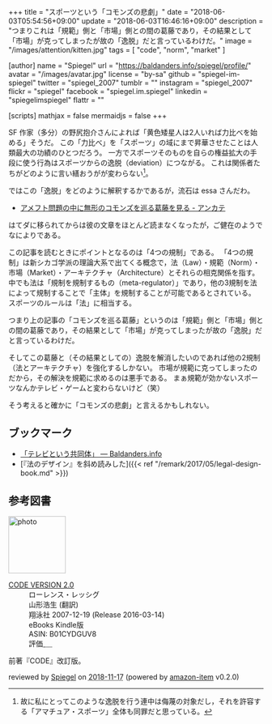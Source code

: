 +++
title = "スポーツという「コモンズの悲劇」"
date = "2018-06-03T05:54:56+09:00"
update = "2018-06-03T16:46:16+09:00"
description = "つまりこれは「規範」側と「市場」側との間の葛藤であり，その結果として「市場」が克ってしまったが故の「逸脱」だと言っているわけだ。"
image = "/images/attention/kitten.jpg"
tags        = [ "code", "norm", "market" ]

[author]
  name      = "Spiegel"
  url       = "https://baldanders.info/spiegel/profile/"
  avatar    = "/images/avatar.jpg"
  license   = "by-sa"
  github    = "spiegel-im-spiegel"
  twitter   = "spiegel_2007"
  tumblr    = ""
  instagram = "spiegel_2007"
  flickr    = "spiegel"
  facebook  = "spiegel.im.spiegel"
  linkedin  = "spiegelimspiegel"
  flattr    = ""

[scripts]
  mathjax = false
  mermaidjs = false
+++

SF 作家（多分）の野尻抱介さんによれば「黄色矮星人は2人いれば力比べを始める」そうだ。
この「力比べ」を「スポーツ」の域にまで昇華させたことは人類最大の功績のひとつだろう。
一方でスポーツそのものを自らの権益拡大の手段に使う行為はスポーツからの逸脱（deviation）につながる。
これは関係者たちがどのように言い繕おうがが変わらない[^sp1]。

[^sp1]: 故に私にとってこのような逸脱を行う連中は侮蔑の対象だし，それを許容する「アマチュア・スポーツ」全体も同罪だと思っている。

ではこの「逸脱」をどのように解釈するかであるが，流石は essa さんだわ。

- [アメフト問題の中に無形のコモンズを巡る葛藤を見る - アンカテ](http://d.hatena.ne.jp/essa/20180601/p1)

はてダに移られてからは彼の文章をほとんど読まなくなったが，ご健在のようでなによりである。

この記事を読むときにポイントとなるのは「4つの規制」である。
「4つの規制」は新シカゴ学派の理論大系で出てくる概念で，法（Law）・規範（Norm）・市場（Market）・アーキテクチャ（Architecture）とそれらの相克関係を指す。
中でも法は「規制を規制するもの（meta-regulator）」であり，他の3規制を法によって規制することで「主体」を規制することが可能であるとされている。
スポーツのルールは「法」に相当する。

つまり上の記事の「コモンズを巡る葛藤」というのは「規範」側と「市場」側との間の葛藤であり，その結果として「市場」が克ってしまったが故の「逸脱」だと言っているわけだ。

そしてこの葛藤と（その結果としての）逸脱を解消したいのであれば他の2規制（法とアーキテクチャ）を強化するしかない。
市場が規範に克ってしまったのだから，その解決を規範に求めるのは悪手である。
まぁ規範が効かないスポーツなんかテレビ・ゲームと変わらないけど（笑）

そう考えると確かに「コモンズの悲劇」と言えるかもしれない。

## ブックマーク

- [「テレビという共同体」 — Baldanders.info](https://baldanders.info/spiegel/log2/000307.shtml)
- [『法のデザイン』を斜め読みした]({{< ref "/remark/2017/05/legal-design-book.md" >}})

## 参考図書

<div class="hreview">
  <div class="photo"><a class="item url" href="https://www.amazon.co.jp/CODE-VERSION-2-0-%E3%83%AD%E3%83%BC%E3%83%AC%E3%83%B3%E3%82%B9%E3%83%BB%E3%83%AC%E3%83%83%E3%82%B7%E3%82%B0-ebook/dp/B01CYDGUV8?SubscriptionId=AKIAJYVUJ3DMTLAECTHA&tag=baldandersinf-22&linkCode=xm2&camp=2025&creative=165953&creativeASIN=B01CYDGUV8"><img src="https://images-fe.ssl-images-amazon.com/images/I/31Q2jh%2B5SgL._SL160_.jpg" width="113" alt="photo"></a></div>
  <dl class="fn">
    <dt><a href="https://www.amazon.co.jp/CODE-VERSION-2-0-%E3%83%AD%E3%83%BC%E3%83%AC%E3%83%B3%E3%82%B9%E3%83%BB%E3%83%AC%E3%83%83%E3%82%B7%E3%82%B0-ebook/dp/B01CYDGUV8?SubscriptionId=AKIAJYVUJ3DMTLAECTHA&tag=baldandersinf-22&linkCode=xm2&camp=2025&creative=165953&creativeASIN=B01CYDGUV8">CODE VERSION 2.0</a></dt>
	<dd>ローレンス・レッシグ</dd>
	<dd>山形浩生 (翻訳)</dd>
    <dd>翔泳社 2007-12-19 (Release 2016-03-14)</dd>
    <dd>eBooks Kindle版</dd>
    <dd>ASIN: B01CYDGUV8</dd>
    <dd>評価<abbr class="rating fa-sm" title="4">&nbsp;<i class="fas fa-star"></i>&nbsp;<i class="fas fa-star"></i>&nbsp;<i class="fas fa-star"></i>&nbsp;<i class="fas fa-star"></i>&nbsp;<i class="far fa-star"></i></abbr></dd>
  </dl>
  <p class="description">前著『CODE』改訂版。</p>
  <p class="powered-by" >reviewed by <a href='#maker' class='reviewer'>Spiegel</a> on <abbr class="dtreviewed" title="2018-11-17">2018-11-17</abbr> (powered by <a href="https://github.com/spiegel-im-spiegel/amazon-item" >amazon-item</a> v0.2.0)</p>
</div>
